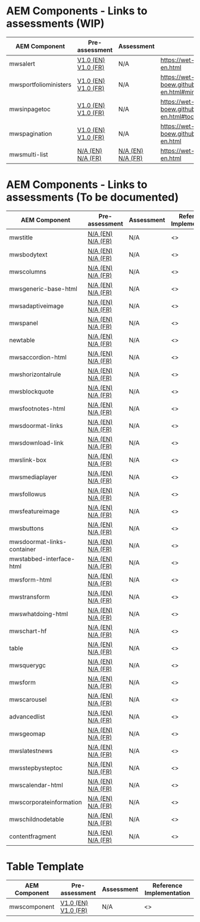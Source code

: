 # AEM Components - Links to assessments (WIP)

| AEM Component | Pre-assessment | Assessment  | Reference Implementation |
| ------------- | ------------- | ------------- | ------------- |
| mwsalert  | <a href="https://servicecanada.github.io/aem-wet-reference/aem-package/content/alerts/a11y-1-en.html">V1.0 (EN)</a><br><a href="https://servicecanada.github.io/aem-wet-reference/aem-package/content/alerts/a11y-1-fr.html">V1.0 (FR) | N/A  | <https://wet-boew.github.io/GCWeb/common/alert/alerts-en.html> |
| mwsportfolioministers  | <a href="https://servicecanada.github.io/aem-wet-reference/aem-package/content/portfolioministers/a11y-1-en.html">V1.0 (EN)</a><br><a href="https://servicecanada.github.io/aem-wet-reference/aem-package/content/portfolioministers/a11y-1-fr.html">V1.0 (FR)  | N/A  |<https://wet-boew.github.io/GCWeb/components/components-en.html#min-port>  |
| mwsinpagetoc  | <a href="https://servicecanada.github.io/aem-wet-reference/aem-package/content/tableofcontent/a11y-1-en.html">V1.0 (EN)</a><br><a href="https://servicecanada.github.io/aem-wet-reference/aem-package/content/tableofcontent/a11y-1-fr.html">V1.0 (FR)  | N/A  |<https://wet-boew.github.io/GCWeb/components/components-en.html#toc>  |
| mwspagination  | <a href="https://servicecanada.github.io/aem-wet-reference/aem-package/content/pagination/a11y-1-en.html">V1.0 (EN)</a><br><a href="https://servicecanada.github.io/aem-wet-reference/aem-package/content/pagination/a11y-1-fr.html">V1.0 (FR)  | N/A  |<https://wet-boew.github.io/GCWeb/templates/advancedservice/index-en.html>  |
| mwsmulti-list  | <a href="https://servicecanada.github.io/aem-wet-reference/aem-package/content/***/a11y-1-en.html">N/A (EN)</a><br><a href="https://servicecanada.github.io/aem-wet-reference/aem-package/content/***/a11y-1-fr.html">N/A (FR)  | <a href="https://servicecanada.github.io/aem-wet-reference/aem-package/content/***/a11y-1-en.html">N/A (EN)</a><br><a href="https://servicecanada.github.io/aem-wet-reference/aem-package/content/***/a11y-1-fr.html">N/A (FR)   | <https://wet-boew.github.io/GCWeb/common/list/lists-en.html>  |
# AEM Components - Links to assessments (To be documented)
| AEM Component | Pre-assessment | Assessment  | Reference Implementation |
| ------------- | ------------- | ------------- | ------------- |
| mwstitle  | <a href="https://servicecanada.github.io/aem-wet-reference/aem-package/content/***/a11y-1-en.html">N/A (EN)</a><br><a href="https://servicecanada.github.io/aem-wet-reference/aem-package/content/***/a11y-1-fr.html">N/A (FR)  | N/A  |<>  |
| mwsbodytext  | <a href="https://servicecanada.github.io/aem-wet-reference/aem-package/content/***/a11y-1-en.html">N/A (EN)</a><br><a href="https://servicecanada.github.io/aem-wet-reference/aem-package/content/***/a11y-1-fr.html">N/A (FR)  | N/A  |<>  |
| mwscolumns  | <a href="https://servicecanada.github.io/aem-wet-reference/aem-package/content/***/a11y-1-en.html">N/A (EN)</a><br><a href="https://servicecanada.github.io/aem-wet-reference/aem-package/content/***/a11y-1-fr.html">N/A (FR)  | N/A  |<>  |
| mwsgeneric-base-html  | <a href="https://servicecanada.github.io/aem-wet-reference/aem-package/content/***/a11y-1-en.html">N/A (EN)</a><br><a href="https://servicecanada.github.io/aem-wet-reference/aem-package/content/***/a11y-1-fr.html">N/A (FR)  | N/A  |<>  |
| mwsadaptiveimage  | <a href="https://servicecanada.github.io/aem-wet-reference/aem-package/content/***/a11y-1-en.html">N/A (EN)</a><br><a href="https://servicecanada.github.io/aem-wet-reference/aem-package/content/***/a11y-1-fr.html">N/A (FR)  | N/A  |<>  |
| mwspanel  | <a href="https://servicecanada.github.io/aem-wet-reference/aem-package/content/***/a11y-1-en.html">N/A (EN)</a><br><a href="https://servicecanada.github.io/aem-wet-reference/aem-package/content/***/a11y-1-fr.html">N/A (FR)  | N/A  |<>  |
| newtable  | <a href="https://servicecanada.github.io/aem-wet-reference/aem-package/content/***/a11y-1-en.html">N/A (EN)</a><br><a href="https://servicecanada.github.io/aem-wet-reference/aem-package/content/***/a11y-1-fr.html">N/A (FR)  | N/A  |<>  |
| mwsaccordion-html  | <a href="https://servicecanada.github.io/aem-wet-reference/aem-package/content/***/a11y-1-en.html">N/A (EN)</a><br><a href="https://servicecanada.github.io/aem-wet-reference/aem-package/content/***/a11y-1-fr.html">N/A (FR)  | N/A  |<>  |
| mwshorizontalrule  | <a href="https://servicecanada.github.io/aem-wet-reference/aem-package/content/***/a11y-1-en.html">N/A (EN)</a><br><a href="https://servicecanada.github.io/aem-wet-reference/aem-package/content/***/a11y-1-fr.html">N/A (FR)  | N/A  |<>  |
| mwsblockquote  | <a href="https://servicecanada.github.io/aem-wet-reference/aem-package/content/***/a11y-1-en.html">N/A (EN)</a><br><a href="https://servicecanada.github.io/aem-wet-reference/aem-package/content/***/a11y-1-fr.html">N/A (FR)  | N/A  |<>  |
| mwsfootnotes-html  | <a href="https://servicecanada.github.io/aem-wet-reference/aem-package/content/***/a11y-1-en.html">N/A (EN)</a><br><a href="https://servicecanada.github.io/aem-wet-reference/aem-package/content/***/a11y-1-fr.html">N/A (FR)  | N/A  |<>  |
| mwsdoormat-links  | <a href="https://servicecanada.github.io/aem-wet-reference/aem-package/content/***/a11y-1-en.html">N/A (EN)</a><br><a href="https://servicecanada.github.io/aem-wet-reference/aem-package/content/***/a11y-1-fr.html">N/A (FR)  | N/A  |<>  |
| mwsdownload-link  | <a href="https://servicecanada.github.io/aem-wet-reference/aem-package/content/***/a11y-1-en.html">N/A (EN)</a><br><a href="https://servicecanada.github.io/aem-wet-reference/aem-package/content/***/a11y-1-fr.html">N/A (FR)  | N/A  |<>  |
| mwslink-box  | <a href="https://servicecanada.github.io/aem-wet-reference/aem-package/content/***/a11y-1-en.html">N/A (EN)</a><br><a href="https://servicecanada.github.io/aem-wet-reference/aem-package/content/***/a11y-1-fr.html">N/A (FR)  | N/A  |<>  |
| mwsmediaplayer  | <a href="https://servicecanada.github.io/aem-wet-reference/aem-package/content/***/a11y-1-en.html">N/A (EN)</a><br><a href="https://servicecanada.github.io/aem-wet-reference/aem-package/content/***/a11y-1-fr.html">N/A (FR)  | N/A  |<>  |
| mwsfollowus  | <a href="https://servicecanada.github.io/aem-wet-reference/aem-package/content/***/a11y-1-en.html">N/A (EN)</a><br><a href="https://servicecanada.github.io/aem-wet-reference/aem-package/content/***/a11y-1-fr.html">N/A (FR)  | N/A  |<>  |
| mwsfeatureimage  | <a href="https://servicecanada.github.io/aem-wet-reference/aem-package/content/***/a11y-1-en.html">N/A (EN)</a><br><a href="https://servicecanada.github.io/aem-wet-reference/aem-package/content/***/a11y-1-fr.html">N/A (FR)  | N/A  |<>  |
| mwsbuttons  | <a href="https://servicecanada.github.io/aem-wet-reference/aem-package/content/***/a11y-1-en.html">N/A (EN)</a><br><a href="https://servicecanada.github.io/aem-wet-reference/aem-package/content/***/a11y-1-fr.html">N/A (FR)  | N/A  |<>  |
| mwsdoormat-links-container  | <a href="https://servicecanada.github.io/aem-wet-reference/aem-package/content/***/a11y-1-en.html">N/A (EN)</a><br><a href="https://servicecanada.github.io/aem-wet-reference/aem-package/content/***/a11y-1-fr.html">N/A (FR)  | N/A  |<>  |
| mwstabbed-interface-html  | <a href="https://servicecanada.github.io/aem-wet-reference/aem-package/content/***/a11y-1-en.html">N/A (EN)</a><br><a href="https://servicecanada.github.io/aem-wet-reference/aem-package/content/***/a11y-1-fr.html">N/A (FR)  | N/A  |<>  |
| mwsform-html  | <a href="https://servicecanada.github.io/aem-wet-reference/aem-package/content/***/a11y-1-en.html">N/A (EN)</a><br><a href="https://servicecanada.github.io/aem-wet-reference/aem-package/content/***/a11y-1-fr.html">N/A (FR)  | N/A  |<>  |
| mwstransform  | <a href="https://servicecanada.github.io/aem-wet-reference/aem-package/content/***/a11y-1-en.html">N/A (EN)</a><br><a href="https://servicecanada.github.io/aem-wet-reference/aem-package/content/***/a11y-1-fr.html">N/A (FR)  | N/A  |<>  |
| mwswhatdoing-html  | <a href="https://servicecanada.github.io/aem-wet-reference/aem-package/content/***/a11y-1-en.html">N/A (EN)</a><br><a href="https://servicecanada.github.io/aem-wet-reference/aem-package/content/***/a11y-1-fr.html">N/A (FR)  | N/A  |<>  |
| mwschart-hf  | <a href="https://servicecanada.github.io/aem-wet-reference/aem-package/content/***/a11y-1-en.html">N/A (EN)</a><br><a href="https://servicecanada.github.io/aem-wet-reference/aem-package/content/***/a11y-1-fr.html">N/A (FR)  | N/A  |<>  |
| table  | <a href="https://servicecanada.github.io/aem-wet-reference/aem-package/content/***/a11y-1-en.html">N/A (EN)</a><br><a href="https://servicecanada.github.io/aem-wet-reference/aem-package/content/***/a11y-1-fr.html">N/A (FR)  | N/A  |<>  |
| mwsquerygc  | <a href="https://servicecanada.github.io/aem-wet-reference/aem-package/content/***/a11y-1-en.html">N/A (EN)</a><br><a href="https://servicecanada.github.io/aem-wet-reference/aem-package/content/***/a11y-1-fr.html">N/A (FR)  | N/A  |<>  |
| mwsform  | <a href="https://servicecanada.github.io/aem-wet-reference/aem-package/content/***/a11y-1-en.html">N/A (EN)</a><br><a href="https://servicecanada.github.io/aem-wet-reference/aem-package/content/***/a11y-1-fr.html">N/A (FR)  | N/A  |<>  |
| mwscarousel  | <a href="https://servicecanada.github.io/aem-wet-reference/aem-package/content/***/a11y-1-en.html">N/A (EN)</a><br><a href="https://servicecanada.github.io/aem-wet-reference/aem-package/content/***/a11y-1-fr.html">N/A (FR)  | N/A  |<>  |
| advancedlist  | <a href="https://servicecanada.github.io/aem-wet-reference/aem-package/content/***/a11y-1-en.html">N/A (EN)</a><br><a href="https://servicecanada.github.io/aem-wet-reference/aem-package/content/***/a11y-1-fr.html">N/A (FR)  | N/A  |<>  |
| mwsgeomap  | <a href="https://servicecanada.github.io/aem-wet-reference/aem-package/content/***/a11y-1-en.html">N/A (EN)</a><br><a href="https://servicecanada.github.io/aem-wet-reference/aem-package/content/***/a11y-1-fr.html">N/A (FR)  | N/A  |<>  |
| mwslatestnews  | <a href="https://servicecanada.github.io/aem-wet-reference/aem-package/content/***/a11y-1-en.html">N/A (EN)</a><br><a href="https://servicecanada.github.io/aem-wet-reference/aem-package/content/***/a11y-1-fr.html">N/A (FR)  | N/A  |<>  |
| mwsstepbysteptoc  | <a href="https://servicecanada.github.io/aem-wet-reference/aem-package/content/***/a11y-1-en.html">N/A (EN)</a><br><a href="https://servicecanada.github.io/aem-wet-reference/aem-package/content/***/a11y-1-fr.html">N/A (FR)  | N/A  |<>  |
| mwscalendar-html  | <a href="https://servicecanada.github.io/aem-wet-reference/aem-package/content/***/a11y-1-en.html">N/A (EN)</a><br><a href="https://servicecanada.github.io/aem-wet-reference/aem-package/content/***/a11y-1-fr.html">N/A (FR)  | N/A  |<>  |
| mwscorporateinformation  | <a href="https://servicecanada.github.io/aem-wet-reference/aem-package/content/***/a11y-1-en.html">N/A (EN)</a><br><a href="https://servicecanada.github.io/aem-wet-reference/aem-package/content/***/a11y-1-fr.html">N/A (FR)  | N/A  |<>  |
| mwschildnodetable  | <a href="https://servicecanada.github.io/aem-wet-reference/aem-package/content/***/a11y-1-en.html">N/A (EN)</a><br><a href="https://servicecanada.github.io/aem-wet-reference/aem-package/content/***/a11y-1-fr.html">N/A (FR)  | N/A  |<>  |
| contentfragment  | <a href="https://servicecanada.github.io/aem-wet-reference/aem-package/content/***/a11y-1-en.html">N/A (EN)</a><br><a href="https://servicecanada.github.io/aem-wet-reference/aem-package/content/***/a11y-1-fr.html">N/A (FR)  | N/A  |<>  |


# Table Template
| AEM Component | Pre-assessment | Assessment  | Reference Implementation |
| ------------- | ------------- | ------------- | ------------- |
| mwscomponent  | <a href="https://servicecanada.github.io/aem-wet-reference/aem-package/content/***/a11y-1-en.html">V1.0 (EN)</a><br><a href="https://servicecanada.github.io/aem-wet-reference/aem-package/content/***/a11y-1-fr.html">V1.0 (FR)  | N/A  |<>  |
